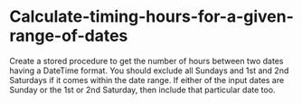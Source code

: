 # Calculate-timing-hours-for-a-given-range-of-dates
Create a stored procedure to get the number of hours between two dates having a DateTime format. You should exclude all Sundays and 1st and 2nd Saturdays if it comes within the date range. If either of the input dates are Sunday or the 1st or 2nd Saturday, then include that particular date too. 
